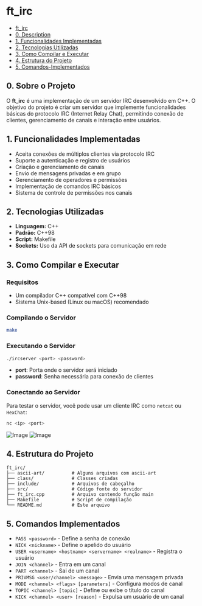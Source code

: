 # ft_irc
- [ft_irc](#ft_irc)
- [0. Description](#0-Sobre-o-Projeto)
- [1. Funcionalidades Implementadas](#1-Funcionalidades-Implementadas)
- [2. Tecnologias Utilizadas](#2-Tecnologias-Utilizadas)
- [3. Como Compilar e Executar](#3-Como-Compilar-e-Executar)
- [4. Estrutura do Projeto](#4-Estrutura-do-Projeto)
- [5. Comandos-Implementados](#5-Comandos-Implementados)

## 0. Sobre o Projeto

O **ft_irc** é uma implementação de um servidor IRC desenvolvido em C++. O objetivo do projeto é criar um servidor que implemente funcionalidades básicas do protocolo IRC (Internet Relay Chat), permitindo conexão de clientes, gerenciamento de canais e interação entre usuários.

## 1. Funcionalidades Implementadas

- Aceita conexões de múltiplos clientes via protocolo IRC
- Suporte a autenticação e registro de usuários
- Criação e gerenciamento de canais
- Envio de mensagens privadas e em grupo
- Gerenciamento de operadores e permissões
- Implementação de comandos IRC básicos
- Sistema de controle de permissões nos canais

## 2. Tecnologias Utilizadas

- **Linguagem:** C++
- **Padrão:** C++98
- **Script:** Makefile
- **Sockets:** Uso da API de sockets para comunicação em rede

## 3. Como Compilar e Executar

### Requisitos

- Um compilador C++ compatível com C++98
- Sistema Unix-based (Linux ou macOS) recomendado

### Compilando o Servidor

```sh
make
```

### Executando o Servidor

```sh
./ircserver <port> <password>
```

- **port**: Porta onde o servidor será iniciado
- **password**: Senha necessária para conexão de clientes

### Conectando ao Servidor

Para testar o servidor, você pode usar um cliente IRC como `netcat` ou `HexChat`:

```sh
nc <ip> <port>
```

![Image](https://github.com/user-attachments/assets/17598cff-013a-4624-9282-5a1083070d5e)
![Image](https://github.com/user-attachments/assets/d616618d-864f-4d22-88cb-ade40564e4e9)

## 4. Estrutura do Projeto

```
ft_irc/
├── ascii-art/          # Alguns arquivos com ascii-art
├── class/              # Classes criadas
├── include/            # Arquivos de cabeçalho
├── src/                # Código fonte do servidor
├── ft_irc.cpp          # Arquivo contendo função main
├── Makefile            # Script de compilação
└── README.md           # Este arquivo
```

## 5. Comandos Implementados

- `PASS <password>` - Define a senha de conexão
- `NICK <nickname>` - Define o apelido do usuário
- `USER <username> <hostname> <servername> <realname>` - Registra o usuário
- `JOIN <channel>` - Entra em um canal
- `PART <channel>` - Sai de um canal
- `PRIVMSG <user/channel> <message>` - Envia uma mensagem privada
- `MODE <channel> <flags> [parameters]` - Configura modos de canal
- `TOPIC <channel> [topic]` - Define ou exibe o título do canal
- `KICK <channel> <user> [reason]` - Expulsa um usuário de um canal
